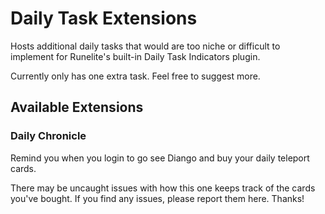 # Daily Task Extensions

Hosts additional daily tasks that would are too niche
or difficult to implement for Runelite's built-in
Daily Task Indicators plugin.

Currently only has one extra task.
Feel free to suggest more.

## Available Extensions

### Daily Chronicle

Remind you when you login to go see Diango and
buy your daily teleport cards.

There may be uncaught issues with how this one
keeps track of the cards you've bought. If you find
any issues, please report them here. Thanks!
